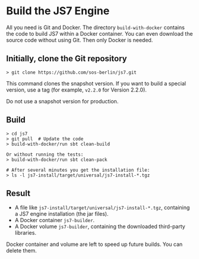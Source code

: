 # Build the JS7 Engine

All you need is Git and Docker. The directory `build-with-docker` contains the code to build JS7 within a Docker container. You can even download the source code without using Git. Then only Docker is needed.

## Initially, clone the Git repository
```
> git clone https://github.com/sos-berlin/js7.git
```
This command clones the snapshot version. If you want to build a special version, use a tag (for example, `v2.2.0` for Version 2.2.0).

Do not use a snapshot version for production.


## Build
```
> cd js7
> git pull  # Update the code
> build-with-docker/run sbt clean-build

Or without running the tests:
> build-with-docker/run sbt clean-pack

# After several minutes you get the installation file:
> ls -l js7-install/target/universal/js7-install-*.tgz
```


## Result
* A file like `js7-install/target/universal/js7-install-*.tgz`, containing a JS7 engine installation (the jar files).
* A Docker container `js7-builder`.
* A Docker volume `js7-builder`, containing the downloaded third-party libraries.

Docker container and volume are left to speed up future builds. You can delete them.
